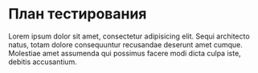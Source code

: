 # План тестирования

Lorem ipsum dolor sit amet, consectetur adipisicing elit. Sequi architecto natus, totam dolore consequuntur recusandae deserunt amet cumque. Molestiae amet assumenda qui possimus facere modi dicta culpa iste, debitis accusantium.
